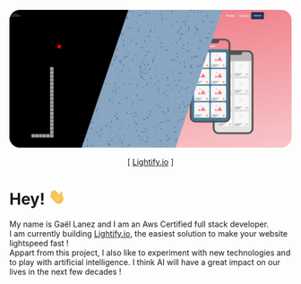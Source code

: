 [![Header](https://raw.githubusercontent.com/GaelLanez/GaelLanez/main/projects.png "Lightify hero")](https://www.lightify.io)
<p align="center">
[ <a href="https://www.lightify.io">Lightify.io</a> ]
</p>

# Hey! <img src="https://raw.githubusercontent.com/GaelLanez/GaelLanez/main/wave.gif" width="30px">
My name is Gaël Lanez and I am an Aws Certified full stack developer.<br/>
I am currently building <a href="https://www.lightify.io">Lightify.io</a>, the easiest solution to make your website lightspeed fast !<br />
Appart from this project, I also like to experiment with new technologies and to play with artificial intelligence. I think AI will have a great impact on our lives in the next few decades !
